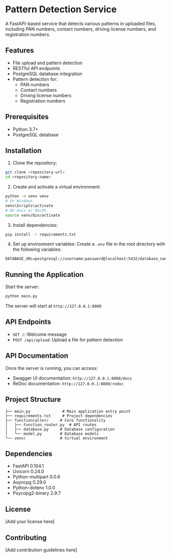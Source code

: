 # Pattern Detection Service

A FastAPI-based service that detects various patterns in uploaded files, including PAN numbers, contact numbers, driving license numbers, and registration numbers.

## Features

- File upload and pattern detection
- RESTful API endpoints
- PostgreSQL database integration
- Pattern detection for:
  - PAN numbers
  - Contact numbers
  - Driving license numbers
  - Registration numbers

## Prerequisites

- Python 3.7+
- PostgreSQL database

## Installation

1. Clone the repository:
```bash
git clone <repository-url>
cd <repository-name>
```

2. Create and activate a virtual environment:
```bash
python -m venv venv
# On Windows
venv\Scripts\activate
# On Unix or MacOS
source venv/bin/activate
```

3. Install dependencies:
```bash
pip install -r requirements.txt
```

4. Set up environment variables:
Create a `.env` file in the root directory with the following variables:
```
DATABASE_URL=postgresql://username:password@localhost:5432/database_name
```

## Running the Application

Start the server:
```bash
python main.py
```

The server will start at `http://127.0.0.1:8000`

## API Endpoints

- `GET /`: Welcome message
- `POST /api/upload`: Upload a file for pattern detection

## API Documentation

Once the server is running, you can access:
- Swagger UI documentation: `http://127.0.0.1:8000/docs`
- ReDoc documentation: `http://127.0.0.1:8000/redoc`

## Project Structure

```
├── main.py              # Main application entry point
├── requirements.txt     # Project dependencies
├── functioncaller/     # Core functionality
│   ├── Function_router.py  # API routes
│   ├── database.py     # Database configuration
│   └── model.py        # Database models
└── venv/               # Virtual environment
```

## Dependencies

- FastAPI 0.104.1
- Uvicorn 0.24.0
- Python-multipart 0.0.6
- Asyncpg 0.29.0
- Python-dotenv 1.0.0
- Psycopg2-binary 2.9.7

## License

[Add your license here]

## Contributing

[Add contribution guidelines here] 